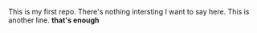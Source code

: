 This is my first repo. 
There's nothing intersting I want to say here. 
This is another line. 
**that's enough**
